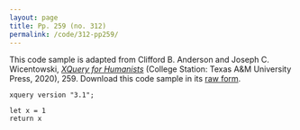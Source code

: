 ```yaml
---
layout: page
title: Pp. 259 (no. 312)
permalink: /code/312-pp259/
---
```


This code sample is adapted from Clifford B. Anderson and Joseph C. Wicentowski, 
[_XQuery for Humanists_](/) (College Station: Texas A&M University Press, 2020), 259. 
Download this code sample in its [raw form](/code/312-pp259/312-pp259.xq).

```xquery
xquery version "3.1";

let x = 1
return x
```  
